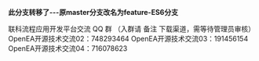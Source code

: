  **此分支转移了---原master分支改名为feature-ES6分支** 


联科流程应用开发平台交流
QQ 群 （入群请 备注 下载渠道，需等待管理员审核）
OpenEA开源技术交流02：748293464 
OpenEA开源技术交流03：191456154 
OpenEA开源技术交流04：716078623
